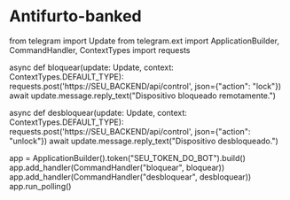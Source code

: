 # Antifurto-banked
from telegram import Update
from telegram.ext import ApplicationBuilder, CommandHandler, ContextTypes
import requests

async def bloquear(update: Update, context: ContextTypes.DEFAULT_TYPE):
    requests.post('https://SEU_BACKEND/api/control', json={"action": "lock"})
    await update.message.reply_text("Dispositivo bloqueado remotamente.")

async def desbloquear(update: Update, context: ContextTypes.DEFAULT_TYPE):
    requests.post('https://SEU_BACKEND/api/control', json={"action": "unlock"})
    await update.message.reply_text("Dispositivo desbloqueado.")

app = ApplicationBuilder().token("SEU_TOKEN_DO_BOT").build()
app.add_handler(CommandHandler("bloquear", bloquear))
app.add_handler(CommandHandler("desbloquear", desbloquear))
app.run_polling()
